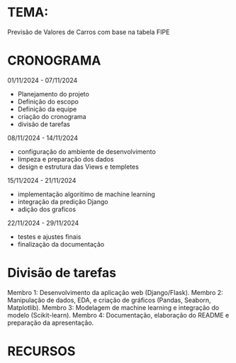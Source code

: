 
# TEMA:
Previsão de Valores de Carros com base na tabela FIPE


# CRONOGRAMA
01/11/2024 - 07/11/2024
- Planejamento do projeto
- Definição do escopo
- Definição da equipe
- criação do cronograma
- divisão de tarefas

08/11/2024 - 14/11/2024
- configuração do ambiente de desenvolvimento
- limpeza e preparação dos dados
- design e estrutura das Views e templetes

15/11/2024 - 21/11/2024
- implementação algoritimo de machine learning
- integração da predição Django
- adição dos graficos

22/11/2024 - 29/11/2024
- testes e ajustes finais
- finalização da documentação


# Divisão de tarefas

Membro 1: Desenvolvimento da aplicação web (Django/Flask).
Membro 2: Manipulação de dados, EDA, e criação de gráficos (Pandas, Seaborn, Matplotlib).
Membro 3: Modelagem de machine learning e integração do modelo (Scikit-learn).
Membro 4: Documentação, elaboração do README e preparação da apresentação.

# RECURSOS



